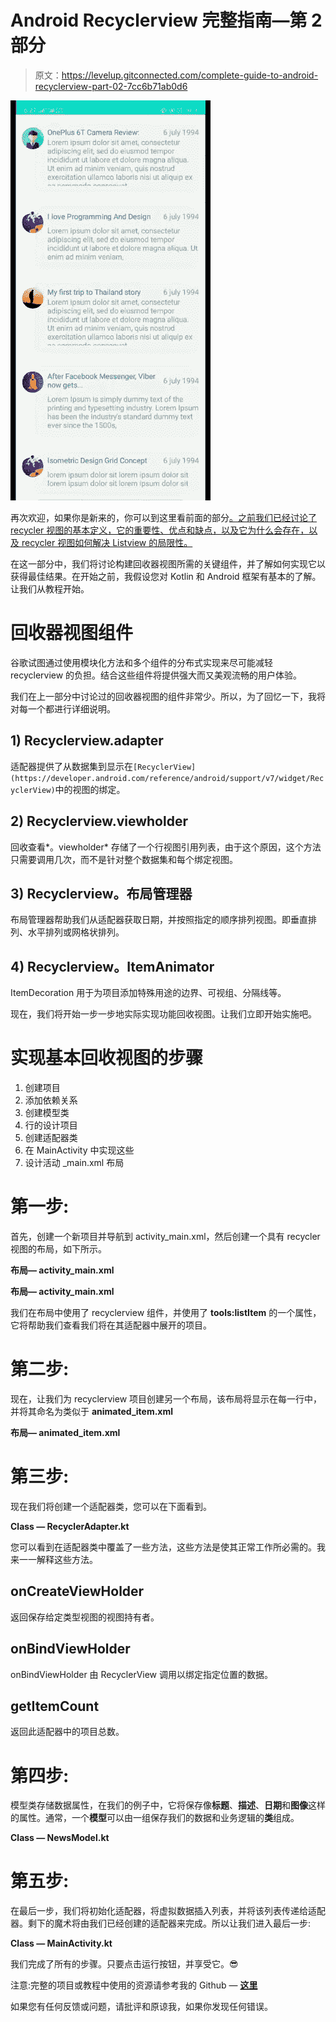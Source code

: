 # Android Recyclerview 完整指南—第 2 部分

> 原文：<https://levelup.gitconnected.com/complete-guide-to-android-recyclerview-part-02-7cc6b71ab0d6>

![](img/308acf4666ce9923efefa4b9dec19eec.png)

再次欢迎，如果你是新来的，你可以到这里看前面的部分[。之前我们已经讨论了 recycler 视图的基本定义，它的重要性、优点和缺点，以及它为什么会存在，以及 recycler 视图如何解决 Listview 的局限性。](https://medium.com/codixlab/a-guide-to-android-recyclerview-76c42b011738)

在这一部分中，我们将讨论构建回收器视图所需的关键组件，并了解如何实现它以获得最佳结果。在开始之前，我假设您对 Kotlin 和 Android 框架有基本的了解。让我们从教程开始。

# 回收器视图组件

谷歌试图通过使用模块化方法和多个组件的分布式实现来尽可能减轻 recyclerview 的负担。结合这些组件将提供强大而又美观流畅的用户体验。

我们在上一部分中讨论过的回收器视图的组件非常少。所以，为了回忆一下，我将对每一个都进行详细说明。

## 1) Recyclerview.adapter

适配器提供了从数据集到显示在`[RecyclerView](https://developer.android.com/reference/android/support/v7/widget/RecyclerView)`中的视图的绑定。

## 2) Recyclerview.viewholder

回收查看*。viewholder* 存储了一个行视图引用列表，由于这个原因，这个方法只需要调用几次，而不是针对整个数据集和每个绑定视图。

## 3) Recyclerview。布局管理器

布局管理器帮助我们从适配器获取日期，并按照指定的顺序排列视图。即垂直排列、水平排列或网格状排列。

## 4) Recyclerview。ItemAnimator

ItemDecoration 用于为项目添加特殊用途的边界、可视组、分隔线等。

现在，我们将开始一步一步地实际实现功能回收视图。让我们立即开始实施吧。

# 实现基本回收视图的步骤

1.  创建项目
2.  添加依赖关系
3.  创建模型类
4.  行的设计项目
5.  创建适配器类
6.  在 MainActivity 中实现这些
7.  设计活动 _main.xml 布局

# 第一步:

首先，创建一个新项目并导航到 activity_main.xml，然后创建一个具有 recycler 视图的布局，如下所示。

**布局— activity_main.xml**

**布局— activity_main.xml**

我们在布局中使用了 recyclerview 组件，并使用了 **tools:listItem** 的一个属性，它将帮助我们查看我们将在其适配器中展开的项目。

# 第二步:

现在，让我们为 recyclerview 项目创建另一个布局，该布局将显示在每一行中，并将其命名为类似于 **animated_item.xml**

**布局— animated_item.xml**

# 第三步:

现在我们将创建一个适配器类，您可以在下面看到。

**Class — RecyclerAdapter.kt**

您可以看到在适配器类中覆盖了一些方法，这些方法是使其正常工作所必需的。我来一一解释这些方法。

## onCreateViewHolder

返回保存给定类型视图的视图持有者。

## onBindViewHolder

onBindViewHolder 由 RecyclerView 调用以绑定指定位置的数据。

## getItemCount

返回此适配器中的项目总数。

# 第四步:

模型类存储数据属性，在我们的例子中，它将保存像**标题**、**描述**、**日期**和**图像**这样的属性。通常，一个**模型**可以由一组保存我们的数据和业务逻辑的**类**组成。

**Class — NewsModel.kt**

# 第五步:

在最后一步，我们将初始化适配器，将虚拟数据插入列表，并将该列表传递给适配器。剩下的魔术将由我们已经创建的适配器来完成。所以让我们进入最后一步:

**Class — MainActivity.kt**

我们完成了所有的步骤。只要点击运行按钮，并享受它。😎

注意:完整的项目或教程中使用的资源请参考我的 Github — [**这里**](https://github.com/asifjawaid/RecyclerviewWithAnimations)

如果您有任何反馈或问题，请批评和原谅我，如果你发现任何错误。